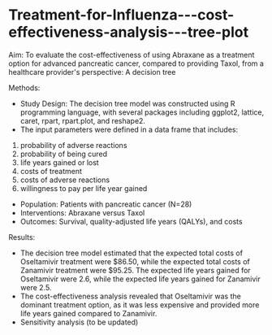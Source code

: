 # Treatment-for-Influenza---cost-effectiveness-analysis---tree-plot

Aim: To evaluate the cost-effectiveness of using Abraxane as a treatment option for advanced pancreatic cancer, compared to providing Taxol, from a healthcare provider's perspective: A decision tree

Methods:
- Study Design: The decision tree model was constructed using R programming language, with several packages including ggplot2, lattice, caret, rpart, rpart.plot, and reshape2. 
- The input parameters were defined in a data frame that includes:
1. probability of adverse reactions
2. probability of being cured
3. life years gained or lost
4. costs of treatment
5. costs of adverse reactions
6. willingness to pay per life year gained
- Population: Patients with pancreatic cancer (N=28)
- Interventions: Abraxane versus Taxol
- Outcomes: Survival, quality-adjusted life years (QALYs), and costs

Results:
- The decision tree model estimated that the expected total costs of Oseltamivir treatment were $86.50, while the expected total costs of Zanamivir treatment were $95.25. The expected life years gained for Oseltamivir were 2.6, while the expected life years gained for Zanamivir were 2.5.
- The cost-effectiveness analysis revealed that Oseltamivir was the dominant treatment option, as it was less expensive and provided more life years gained compared to Zanamivir. 
- Sensitivity analysis (to be updated)
